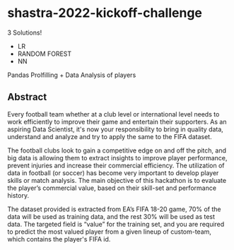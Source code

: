 # shastra-2022-kickoff-challenge
3 Solutions! 
- LR
- RANDOM FOREST
- NN

Pandas Prolfilling + Data Analysis of players

## Abstract
Every football team whether at a club level or international level needs to work efficiently to improve their game and entertain their supporters. As an aspiring Data Scientist, it's now your responsibility to bring in quality data, understand and analyze and try to apply the same to the FIFA dataset.

The football clubs look to gain a competitive edge on and off the pitch, and big data is allowing them to extract insights to improve player performance, prevent injuries and increase their commercial efficiency. The utilization of data in football (or soccer) has become very important to develop player skills or match analysis. The main objective of this hackathon is to evaluate the player’s commercial value, based on their skill-set and performance history.

The dataset provided is extracted from EA’s FIFA 18-20 game, 70% of the data will be used as training data, and the rest 30% will be used as test data. The targeted field is “value” for the training set, and you are required to predict the most valued player from a given lineup of custom-team, which contains the player's FIFA id.
